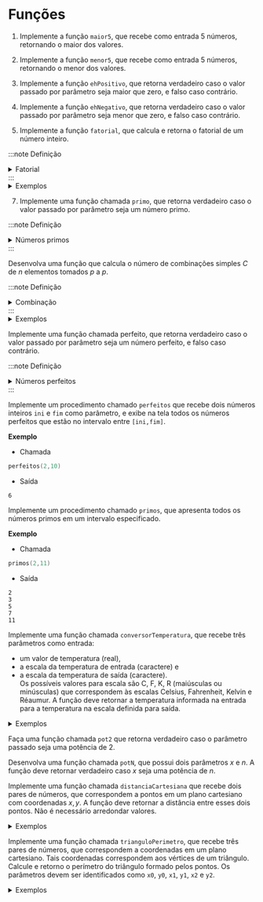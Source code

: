 
# Funções
1. Implemente a função `maior5`, que recebe como entrada 5 números, retornando o maior dos valores.

2. Implemente a função `menor5`, que recebe como entrada 5 números, retornando o menor dos valores.

3. Implemente a função `ehPositivo`, que retorna verdadeiro caso o valor passado por parâmetro seja maior que zero, e falso caso contrário.

4. Implemente a função `ehNegativo`, que retorna verdadeiro caso o valor passado por parâmetro seja menor que zero, e falso caso contrário.

5. Implemente a função `fatorial`, que calcula e retorna o fatorial de um número inteiro.


:::note Definição
<details>
  <summary>Fatorial</summary>

O fatorial de um valor consiste no produto dele pelo seus antecessores maiores que 0. Para representar o fatorial de um número, é utilizado o número seguido do sinal de exclamação.  

Exemplo:  
$5! = 5\times4\times3\times2\times1 = 120$

Por conveniência, define-se que $0! = 1$.

</details> 
:::


<details>
  <summary>Exemplos</summary>

- Chamada:
```c
fatorial(5)
```
- Retorno:
```
120
```
------------------------------
- Chamada:
```c
fatorial(0)
```
- Retorno:
```
1
```

</details>

7. Implemente uma função chamada `primo`, que retorna verdadeiro caso o valor passado por parâmetro seja um número primo.

:::note Definição
<details>
  <summary>Números primos</summary>

Um número é dito ser primo quando este possui apenas dois divisores, sendo ele próprio e o número $1$.

Exemplos:  
- 5 é um número primo;
- 19 é um número primo;
- 33 não é um número primo.


</details> 
:::

Desenvolva uma função que calcula o número de combinações simples $C$ de $n$ elementos tomados $p$ a $p$.

:::note Definição
<details>
  <summary>Combinação</summary>

A combinação simples é um tipos de agrupamentos de análise combinatória. Esta consiste em todas as variações possíveis de elementos de dado conjunto, desde que a ordem não seja importante.

Para calcular o número de combinações simples $C$ de $n$ elementos tomados $p$ a $p$ utilizamos a seguinte equação:

$$C^n_p = \frac{n!}{p!(n-p)!}$$

Exemplo:  
- Combinação de 10 elementos tomados de 4 a 4:  

$$C^{10}_4 = \frac{10!}{4!(10-4)!} = \frac{10\times9\times8\times7\times6!}{4\times3\times2\times1\times6!} = \frac{10\times9\times8\times7}{4\times3\times2\times1}=\frac{5040}{24}=210$$

</details> 
:::

<details>
  <summary>Exemplos</summary>

- Chamada:
```c
combinacao(10,4)
```
- Retorno:
```
210
```
----------
- Chamada:
```c
combinacao(7,2)
```
- Retorno:
```
21
```
----------
```c
combinacao(4,3)
```
- Retorno:
```
4
```

</details>

Implemente uma função chamada perfeito, que retorna verdadeiro caso o valor passado por
parâmetro seja um número perfeito, e falso caso contrário. 

:::note Definição
<details>
  <summary>Números perfeitos</summary>

Um número perfeito é aquele que é igual à soma de todos os seus divisores, exceto ele próprio.  

Exemplo:  

$6$ é um número perfeito, pois $6=1+2+3$.

</details> 
:::

Implemente um procedimento chamado `perfeitos` que recebe dois números inteiros `ini` e `fim` como parâmetro, e exibe na tela todos os números perfeitos que estão no intervalo entre `[ini,fim]`.

**Exemplo**
- Chamada
```c
perfeitos(2,10)
```
- Saída
```
6
```

Implemente um procedimento chamado `primos`, que apresenta todos os números primos em um intervalo especificado.

**Exemplo**
- Chamada
```c
primos(2,11)
```
- Saída
```
2
3
5
7
11
```

Implemente uma função chamada `conversorTemperatura`, que recebe três parâmetros como entrada: 
- um valor de temperatura (real), 
- a escala da temperatura de entrada (caractere) e 
- a escala da temperatura de saída (caractere).  
Os possíveis valores para escala são C, F, K, R (maiúsculas ou minúsculas) que correspondem às escalas Celsius, Fahrenheit, Kelvin e Réaumur. A função deve retornar a temperatura informada na entrada para a temperatura na escala definida para saída.

<details>
  <summary>Exemplos</summary>

- Chamada:
```c
converterTemperatura(100.0, 'C', 'K')
```
- Retorno:
```
373.15
```
retorna 373.15, pois 100º Celsius equivale a 273.15 Kelvin.

----------
- Chamada:
```c
converterTemperatura(22.0, 'R', 'c')
```
- Retorno:
```
27.5
```
Retorna 27.5, pois 22º Réaumur equivale a 27.5º Celsius.

</details>

Faça uma função chamada `pot2` que retorna verdadeiro caso o parâmetro passado seja uma potência de 2.

Desenvolva uma função chamada `potN`, que possui dois parâmetros $x$ e $n$. A função deve retornar verdadeiro caso $x$ seja uma potência de $n$.

Implemente uma função chamada `distanciaCartesiana` que recebe dois pares de números, que correspondem a pontos em um plano cartesiano com coordenadas $x,y$. A função deve retornar a distância entre esses dois pontos. Não é necessário arredondar valores.

<details>
  <summary>Exemplos</summary>

- Chamada:

```c
distanciaCartesiana(0,0,0,1)
```

- Retorno:
```
1.0
```
Retorna $1.0$, pois a distância do ponto $(0,0)$ a $(0,1)$ é $1$.

----------

- Chamada:

```c
distanciaCartesiana(5,3,7,0)
```

- Retorno:

```
3.605551275463989
```

Retorna $3.605551275463989$, pois esta é a distância do ponto $(5,3)$ ao ponto $(7,0)$.

----------

- Chamada:

```c
distanciaCartesiana(3,0,6,4)
```

- Retorno:
```
5.0
```
Retorna $5.0$, pois a distância do ponto $(3,0)$ a $(6,4)$ é $5$.

</details>

Implemente uma função chamada `trianguloPerimetro`, que recebe três pares de números, que correspondem a coordenadas em um plano cartesiano. Tais coordenadas correspondem aos vértices de um triângulo. Calcule e retorno o perímetro do triângulo formado pelos pontos. Os parâmetros devem ser identificados como `x0`, `y0`, `x1`, `y1`, `x2` e `y2`.

<details>
  <summary>Exemplos</summary>
- Chamada:
```c
trianguloPerimetroTriangulo,(0,0,1,1,1,0)
```
- Retorno:
```
3.414213562373095
```
Retorna $3.414213562373095$, pois é o perímetro do triângulo formado pelos pontos $(0,0)$, $(1,1)$ e $(1,0)$.

----------

- Chamada:
```c
trianguloPerimetro(0,0,3,4,3,0) 
```
- Retorno:
```
12.0
```
Retorna $12.0$, pois é o perímetro do triângulo formado pelos pontos $(0,0)$, $(3,4)$ e $(3,0)$

</details>
